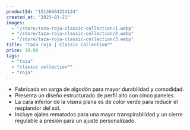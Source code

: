 ```yaml
---
productId: "15136664224124"
created_at: "2025-03-21"
images:
  - "/store/taza-roja-classic-collection/1.webp"
  - "/store/taza-roja-classic-collection/2.webp"
  - "/store/taza-roja-classic-collection/3.webp"
title: "Taza roja | Classic Collection™"
price: 19.90
tags:
  - "taza"
  - "classic collection™"
  - "roja"
---
```


- Fabricada en sarga de algodón para mayor durabilidad y comodidad.
- Presenta un diseño estructurado de perfil alto con cinco paneles.
- La cara inferior de la visera plana es de color verde para reducir el resplandor del sol.
- Incluye ojales rematados para una mayor transpirabilidad y un cierre regulable a presión para un ajuste personalizado.
